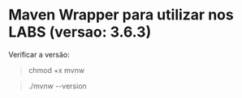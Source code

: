 # Maven Wrapper para utilizar nos LABS (versao: 3.6.3)

Verificar a versão:

> chmod +x mvnw

> ./mvnw --version
